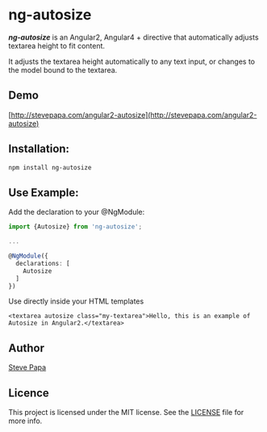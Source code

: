 # ng-autosize

***ng-autosize*** is an Angular2, Angular4 + directive that automatically adjusts textarea height to fit content.

It adjusts the textarea height automatically to any text input, or changes to the model bound to the textarea.

## Demo

[http://stevepapa.com/angular2-autosize](http://stevepapa.com/angular2-autosize)

## Installation:

```bash
npm install ng-autosize
```

## Use Example:

Add the declaration to your @NgModule:

```typescript
import {Autosize} from 'ng-autosize';

...

@NgModule({
  declarations: [
    Autosize
  ]
})
```

Use directly inside your HTML templates

```
<textarea autosize class="my-textarea">Hello, this is an example of Autosize in Angular2.</textarea>
```

## Author

[Steve Papa](https://stevepapa.com)

## Licence

This project is licensed under the MIT license. See the [LICENSE](LICENSE) file for more info.